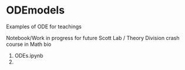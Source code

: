 # ODEmodels
Examples of ODE for teachings

Notebook/Work in progress for future Scott Lab / Theory Division crash course in Math bio

1. ODEs.ipynb
2. 
